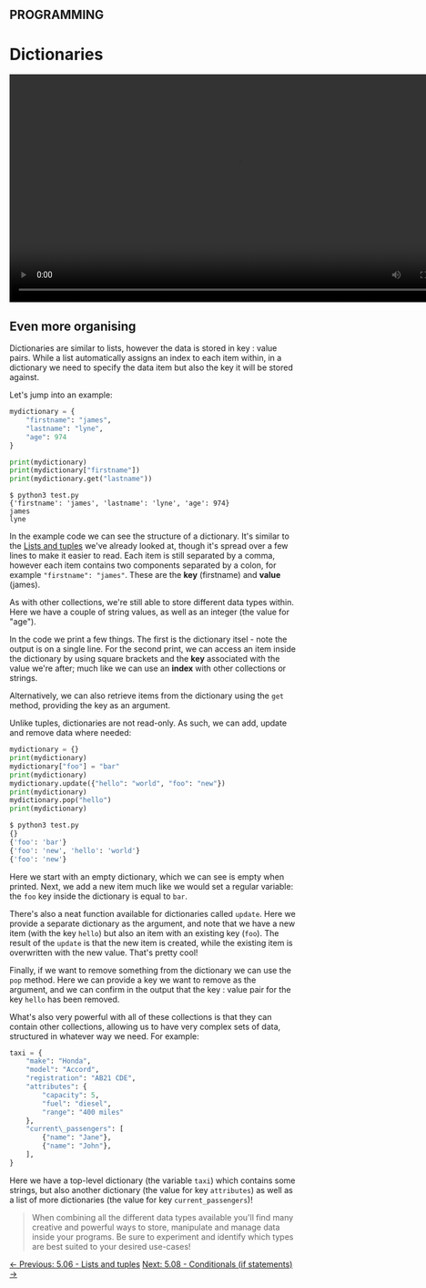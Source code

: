 ## PROGRAMMING

# Dictionaries

<div align="center">
  <video src="https://github.com/alphyos/CyberStart-2023/assets/108233076/725e6bee-01fd-4769-a808-36029e914bac" width="800" />
</div>

## Even more organising

Dictionaries are similar to lists, however the data is stored in key :
 value pairs. While a list automatically assigns an index to each item
within, in a dictionary we need to specify the data item but also the
key it will be stored against.

Let's jump into an example:

```py
mydictionary = {
    "firstname": "james",
    "lastname": "lyne",
    "age": 974
}

print(mydictionary)
print(mydictionary["firstname"])
print(mydictionary.get("lastname"))
```

```console
$ python3 test.py
{'firstname': 'james', 'lastname': 'lyne', 'age': 974}
james
lyne
```

In the example code we can see the structure of a dictionary. It's similar to the [Lists and tuples](https://play.cyberstart.com/field-manual/8fca838a-d7eb-11eb-93b2-0242ac140009)
 we've already looked at, though it's spread over a few lines to make it
 easier to read. Each item is still separated by a comma, however each
item contains two components separated by a colon, for example `"firstname": "james"`. These are the **key** (firstname) and **value** (james).

As with other collections, we're still able to store different data
types within. Here we have a couple of string values, as well as an
integer (the value for "age").

In the code we print a few things. The first is the dictionary itsel - note the output is on a single line. For the second print, we can
access an item inside the dictionary by using square brackets and the **key** associated with the value we're after; much like we can use an **index** with other collections or strings.

Alternatively, we can also retrieve items from the dictionary using the `get` method, providing the key as an argument.

Unlike tuples, dictionaries are not read-only. As such, we can add, update and remove data where needed:

```py
mydictionary = {}
print(mydictionary)
mydictionary["foo"] = "bar"
print(mydictionary)
mydictionary.update({"hello": "world", "foo": "new"})
print(mydictionary)
mydictionary.pop("hello")
print(mydictionary)
```

```bash
$ python3 test.py
{}
{'foo': 'bar'}
{'foo': 'new', 'hello': 'world'}
{'foo': 'new'}
```

Here we start with an empty dictionary, which we can see is empty
when printed. Next, we add a new item much like we would set a regular
variable: the `foo` key inside the dictionary is equal to `bar`.

There's also a neat function available for dictionaries called `update`. Here we provide a separate dictionary as the argument, and note that we have a new item (with the key `hello`) but also an item with an existing key (`foo`). The result of the `update` is that the new item is created, while the existing item is overwritten with the new value. That's pretty cool!

Finally, if we want to remove something from the dictionary we can use the `pop`
 method. Here we can provide a key we want to remove as the argument,
and we can confirm in the output that the key : value pair for the key `hello` has been removed.

What's also very powerful with all of these collections is that they
can contain other collections, allowing us to have very complex sets of
data, structured in whatever way we need. For example:

```py
taxi = {
    "make": "Honda",
    "model": "Accord",
    "registration": "AB21 CDE",
    "attributes": {
        "capacity": 5,
        "fuel": "diesel",
        "range": "400 miles"
    },
    "current\_passengers": [
        {"name": "Jane"},
        {"name": "John"},
    ],
}
```

Here we have a top-level dictionary (the variable `taxi`) which contains some strings, but also another dictionary (the value for key `attributes`) as well as a list of more dictionaries (the value for key `current_passengers`)!

> When combining all the different data types available you'll find
> many creative and powerful ways to store, manipulate and manage data
> inside your programs. Be sure to experiment and identify which types are
> best suited to your desired use-cases!

[← Previous: 5.06 - Lists and tuples](https://play.cyberstart.com/field-manual/8fca838a-d7eb-11eb-93b2-0242ac140009)
[Next: 5.08 - Conditionals (if statements) →](https://play.cyberstart.com/field-manual/8fcc80e0-d7eb-11eb-a580-0242ac140009)
